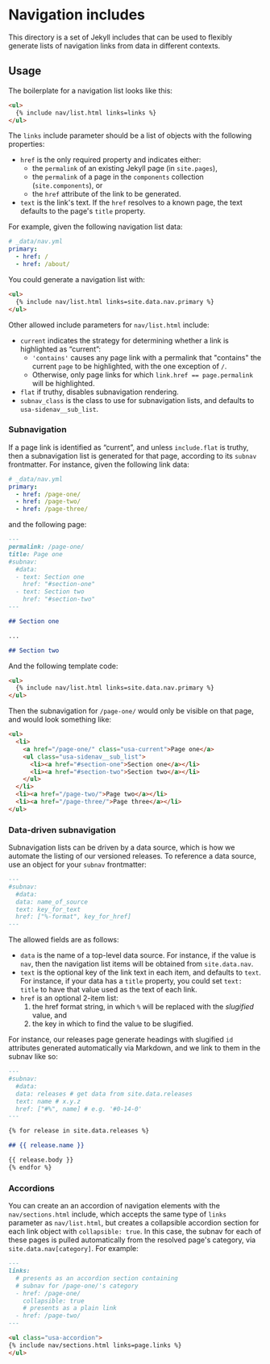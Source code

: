 # Navigation includes

This directory is a set of Jekyll includes that can be used to flexibly
generate lists of navigation links from data in different contexts.

## Usage

The boilerplate for a navigation list looks like this:

```html
<ul>
  {% include nav/list.html links=links %}
</ul>
```

The `links` include parameter should be a list of objects with the
following properties:

- `href` is the only required property and indicates either:
  - the `permalink` of an existing Jekyll page (in `site.pages`),
  - the `permalink` of a page in the `components` collection (`site.components`), or
  - the `href` attribute of the link to be generated.
- `text` is the link's text. If the `href` resolves to a known page, the
  text defaults to the page's `title` property.

For example, given the following navigation list data:

```yaml
# _data/nav.yml
primary:
  - href: /
  - href: /about/
```

You could generate a navigation list with:

```html
<ul>
  {% include nav/list.html links=site.data.nav.primary %}
</ul>
```

Other allowed include parameters for `nav/list.html` include:

- `current` indicates the strategy for determining whether a link is
  highlighted as “current”:
  - `'contains'` causes any page link with a permalink that "contains" the
    current `page` to be highlighted, with the one exception of `/`.
  - Otherwise, only page links for which `link.href == page.permalink` will
    be highlighted.
- `flat` if truthy, disables subnavigation rendering.
- `subnav_class` is the class to use for subnavigation lists, and defaults
  to `usa-sidenav__sub_list`.

### Subnavigation

If a page link is identified as “current”, and unless `include.flat` is
truthy, then a subnavigation list is generated for that page, according to
its `subnav` frontmatter. For instance, given the following link data:

```yaml
# _data/nav.yml
primary:
  - href: /page-one/
  - href: /page-two/
  - href: /page-three/
```

and the following page:

```markdown
---
permalink: /page-one/
title: Page one
#subnav:
  #data:
  - text: Section one
    href: "#section-one"
  - text: Section two
    href: "#section-two"
---

## Section one

...

## Section two
```

And the following template code:

```html
<ul>
  {% include nav/list.html links=site.data.nav.primary %}
</ul>
```

Then the subnavigation for `/page-one/` would only be visible on that page,
and would look something like:

```html
<ul>
  <li>
    <a href="/page-one/" class="usa-current">Page one</a>
    <ul class="usa-sidenav__sub_list">
      <li><a href="#section-one">Section one</a></li>
      <li><a href="#section-two">Section two</a></li>
    </ul>
  </li>
  <li><a href="/page-two/">Page two</a></li>
  <li><a href="/page-three/">Page three</a></li>
</ul>
```

### Data-driven subnavigation

Subnavigation lists can be driven by a data source, which is how we automate
the listing of our versioned releases. To reference a data source, use an
object for your `subnav` frontmatter:

```markdown
---
#subnav:
  #data:
  data: name_of_source
  text: key_for_text
  href: ["%-format", key_for_href]
---
```

The allowed fields are as follows:

- `data` is the name of a top-level data source. For instance, if the value is
  `nav`, then the navigation list items will be obtained from `site.data.nav`.
- `text` is the optional key of the link text in each item, and defaults to
  `text`. For instance, if your data has a `title` property, you could set
  `text: title` to have that value used as the text of each link.
- `href` is an optional 2-item list:
  1. the href format string, in which `%` will be replaced with the _slugified_
     value, and
  1. the key in which to find the value to be slugified.

For instance, our releases page generate headings with slugified `id`
attributes generated automatically via Markdown, and we link to them in the
subnav like so:

```markdown
---
#subnav:
  #data:
  data: releases # get data from site.data.releases
  text: name # x.y.z
  href: ["#%", name] # e.g. '#0-14-0'
---

{% for release in site.data.releases %}

## {{ release.name }}

{{ release.body }}
{% endfor %}
```

### Accordions

You can create an an accordion of navigation elements with the
`nav/sections.html` include, which accepts the same type of `links` parameter
as `nav/list.html`, but creates a collapsible accordion section for each link
object with `collapsible: true`. In this case, the subnav for each of these
pages is pulled automatically from the resolved page's category, via
`site.data.nav[category]`. For example:

```markdown
---
links:
  # presents as an accordion section containing
  # subnav for /page-one/'s category
  - href: /page-one/
    collapsible: true
    # presents as a plain link
  - href: /page-two/
---

<ul class="usa-accordion">
{% include nav/sections.html links=page.links %}
</ul>
```
